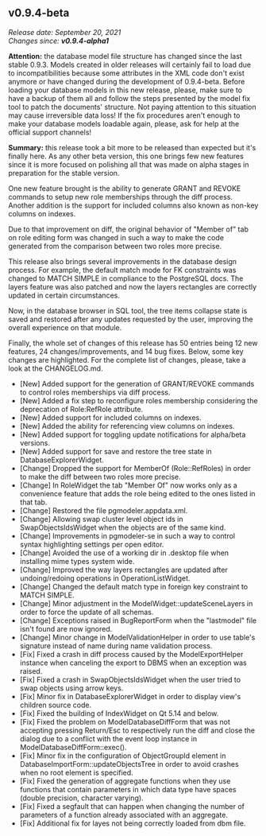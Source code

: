 v0.9.4-beta
------

<em>Release date: September 20, 2021</em><br/>
<em>Changes since: <strong>v0.9.4-alpha1</strong></em><br/>

<strong>Attention:</strong> the database model file structure has changed since the last stable 0.9.3. Models created in older releases will certainly fail to load due to incompatibilities because some attributes in the XML code don't exist anymore or have changed during the development of 0.9.4-beta. Before loading your database models in this new release, please, make sure to have a backup of them all and follow the steps presented by the model fix tool to patch the documents' structure. Not paying attention to this situation may cause irreversible data loss! If the fix procedures aren't enough to make your database models loadable again, please, ask for help at the official support channels!<br/>

<strong>Summary:</strong> this release took a bit more to be released than expected but it's finally here. As any other beta version, this one brings few new features since it is more focused on polishing all that was made on alpha stages in preparation for the stable version. <br/>

One new feature brought is the ability to generate GRANT and REVOKE commands to setup new role memberships through the diff process. Another addition is the support for included columns also known as non-key columns on indexes. <br/>

Due to that improvement on diff, the original behavior of "Member of" tab on role editing form was changed in such a way to make the code generated from the comparison between two roles more precise. <br/>

This release also brings several improvements in the database design process. For example, the default match mode for FK constraints was changed to MATCH SIMPLE in compliance to the PostgreSQL docs. The layers feature was also patched and now the layers rectangles are correctly updated in certain circumstances.<br/>

Now, in the database browser in SQL tool, the tree items collapse state is saved and restored after any updates requested by the user, improving the overall experience on that module. <br/>

Finally, the whole set of changes of this release has 50 entries being 12 new features, 24 changes/improvements, and 14 bug fixes. Below, some key changes are highlighted. For the complete list of changes, please, take a look at the CHANGELOG.md. <br/>

* [New] Added support for the generation of GRANT/REVOKE commands to control roles memberships via diff process.
* [New] Added a fix step to reconfigure roles membership considering the deprecation of Role:RefRole attribute.
* [New] Added support for included columns on indexes. 
* [New] Added the ability for referencing view columns on indexes.
* [New] Added support for toggling update notifications for alpha/beta versions.
* [New] Added support for save and restore the tree state in DatabaseExplorerWidget.
* [Change] Dropped the support for MemberOf (Role::RefRoles) in order to make the diff between two roles more precise.
* [Change] In RoleWidget the tab "Member Of" now works only as a convenience feature that adds the role being edited to the ones listed in that tab.
* [Change] Restored the file pgmodeler.appdata.xml.
* [Change] Allowing swap cluster level object ids in SwapObjectsIdsWidget when the objects are of the same kind.
* [Change] Improvements in pgmodeler-se in such a way to control syntax highlighting settings per open editor.
* [Change] Avoided the use of a working dir in .desktop file when installing mime types system wide.
* [Change] Improved the way layers rectangles are updated after undoing/redoing operations in OperationListWidget.
* [Change] Changed the default match type in foreign key constraint to MATCH SIMPLE.
* [Change] Minor adjustment in the ModelWidget::updateSceneLayers in order to force the update of all schemas.
* [Change] Exceptions raised in BugReportForm when the "lastmodel" file isn't found are now ignored.
* [Change] Minor change in ModelValidationHelper in order to use table's signature instead of name during name validation process.
* [Fix] Fixed a crash in diff process caused by the ModelExportHelper instance when canceling the export to DBMS when an exception was raised.
* [Fix] Fixed a crash in SwapObjectsIdsWidget when the user tried to swap objects using arrow keys.
* [Fix] Minor fix in DatabaseExplorerWidget in order to display view's children source code.
* [Fix] Fixed the building of IndexWidget on Qt 5.14 and below.
* [Fix] Fixed the problem on ModelDatabaseDiffForm that was not accepting pressing Return/Esc to respectively run the diff and close the dialog due to a conflict with the event loop instance in ModelDatabaseDiffForm::exec().
* [Fix] Minor fix in the configuration of ObjectGroupId element in DatabaseImportForm::updateObjectsTree in order to avoid crashes when no root element is specified.
* [Fix] Fixed the generation of aggregate functions when they use functions that contain parameters in which data type have spaces (double precision, character varying).
* [Fix] Fixed a segfault that can happen when changing the number of parameters of a function already associated with an aggregate.
* [Fix] Additional fix for layes not being correctly loaded from dbm file.
